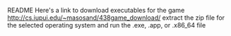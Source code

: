 README
Here's a link to download executables for the game
http://cs.iupui.edu/~masosand/438game_download/
extract the zip file for the selected operating system
and run the .exe, .app, or .x86_64 file
